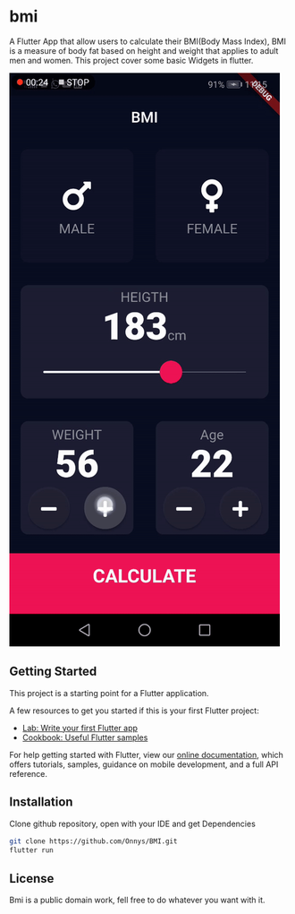 # bmi

A Flutter App that allow users to calculate their BMI(Body Mass Index), BMI is a measure of body fat based on height and weight that applies to adult men and women.
This project cover some basic Widgets in flutter.

![](bmi.gif)



## Getting Started

This project is a starting point for a Flutter application.

A few resources to get you started if this is your first Flutter project:

- [Lab: Write your first Flutter app](https://flutter.dev/docs/get-started/codelab)
- [Cookbook: Useful Flutter samples](https://flutter.dev/docs/cookbook)

For help getting started with Flutter, view our
[online documentation](https://flutter.dev/docs), which offers tutorials,
samples, guidance on mobile development, and a full API reference.

## Installation
Clone github repository, open with your IDE and get Dependencies 
```bash
git clone https://github.com/Onnys/BMI.git
flutter run
```

## License 
 Bmi is a public domain work, fell free to do whatever you want with it.
